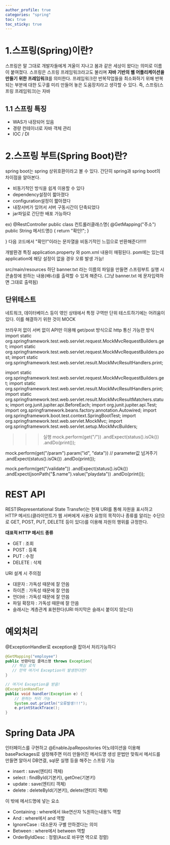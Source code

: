 ```yaml
---
author_profile: true
categories: "spring"
toc: true
toc_sticky: true
---
```


# 1.스프링(Spring)이란?
스프링은 말 그대로 개발자들에게 겨울이 지나고 봄과 같은 세상이 왔다는 의미로 이름이 붙여졌다. 스프링은 스프링 프레임워크라고도 불리며 **자바 기반의 웹 어플리케이션을 만들기 위한 프레임워크**를 의미한다. 프레임워크란 반복작업들을 최소화하기 위해 반복되는 부분에 대한 도구를 미리 만들어 놓은 도움장치라고 생각할 수 있다. 즉, 스프링(스프링 프레임워크)는 자바

## 1.1 스프링 특징
- WAS가 내장되어 있음
- 경량 컨테이너로 자바 객체 관리
- IOC / DI




# 2.스프링 부트(Spring Boot)란?
spring boot는 spring 상위호환이라고 볼 수 있다. 간단히 spring과 spring boot의 차이점을 알아본다.           

- 비동기적인 방식을 쉽게 이용할 수 있다
- dependency설정이 짧아졌다
- configuration설정이 짧아졌다
- 내장서버가 있어서 서버 구동시간이 단축되었다
- jar파일로 간단한 배포 가능하다



ex)
@RestController
public class 컨트롤러클래스명{
    @GetMapping("주소")
    public String 메서드명() {
		return "확인!";
	}

}
다음 코드에서 "확인!"이라는 문자열을 비동기적인 느낌으로 반환해준다!!!!!







개발환경 특징
application.property 와 pom.xml 내용이 매핑된다. pom에는 있는데 application에 해당 설정이 없을 경우 오류 발생 가능!




src/main/resources 하단 banner.txt 라는 이름의 파일을 만들면
스프링부트 실행 시 콘솔창에 원하는 내용(배너)를 출력할 수 있게 해준다. (그냥 banner.txt 에 문자입력하면 그대로 출력됨)










## 단위테스트
네트워크, 데이터베이스 등이 엮인 상태에서 특정 구역만 단위 테스트하기에는 어려움이 있다. 이를 해결하기 위한 것이 MOCK


브라우저 없이 서버 없이 API만 이용해 get/post 방식으로 http 통신 가능한 방식
import static org.springframework.test.web.servlet.request.MockMvcRequestBuilders.get;
import static org.springframework.test.web.servlet.request.MockMvcRequestBuilders.post;
import static org.springframework.test.web.servlet.result.MockMvcResultHandlers.print;



import static org.springframework.test.web.servlet.request.MockMvcRequestBuilders.get;
import static org.springframework.test.web.servlet.result.MockMvcResultHandlers.print;
import static org.springframework.test.web.servlet.result.MockMvcResultMatchers.status;
import org.junit.jupiter.api.BeforeEach;
import org.junit.jupiter.api.Test;
import org.springframework.beans.factory.annotation.Autowired;
import org.springframework.boot.test.context.SpringBootTest;
import org.springframework.test.web.servlet.MockMvc;
import org.springframework.test.web.servlet.setup.MockMvcBuilders;




>>>실행
mock.perform(get("/"))
    .andExpect(status().isOk())
    .andDo(print());




mock.perform(get("/param").param("id", "data"))      // parameter값 넘겨주기
    .andExpect(status().isOk())
    .andDo(print());


mock.perform(get("/validate"))
		.andExpect(status().isOk())
		.andExpect(jsonPath("$.name").value("playdata"))
		.andDo(print());







# REST API
REST(Representational State Transfer)는 현재 URI를 통해 자원을 표시하고 HTTP 메서드(클라이언트가 웹 서버에게 사용자 요청의 목적이나 종류를 알리는 수단으로 GET, POST, PUT, DELETE 등이 있다)를 이용해 자원의 행위를 규정한다.             

**대표적 HTTP 메서드 종류**
- GET : 조회
- POST : 등록
- PUT : 수정
- DELETE : 삭제


URI 설계 시 주의점
- 대문자 : 가독성 때문에 잘 안씀
- 하이픈 : 가독성 때문에 잘 안씀
- 언더바 : 가독성 때문에 잘 안씀
- 파일 확장자 : 가독성 때문에 잘 안씀
- 슬래시는 계층관계 표현한다(URI 마지막은 슬래시 붙이지 않는다)



# 예외처리
@ExceptionHandler로 exception을 잡아서 처리가능하다


```java
@GetMapping("employee")
public 반환타입 클래스명 throws Exception{
   // 핵심 로직
   // 만약 여기서 Exception이 발생한다면?
}

// 여기서 Exception을 받음!
@ExceptionHandler
public void handler(Exception e) {
    // 원하는 처리 가능
    System.out.println("오류발생!!!");
    e.printStackTrace();
}

```



# Spring Data JPA
인터페이스를 구현하고 @EnableJpaRepositories 어노테이션을 이용해 basePackages로 설정해주면 미리 만들어진 메서드명 생성 문법만 맞춰서 메서드를 만들면 알아서 DB연결, sql문 실행 등을 해주는 스프링 기능

- insert : save(엔티티 객체)
- select : findById(기본키), getOne(기본키)
- update : save(엔티티 객체)
- delete : deleteById(기본키), delete(엔티티 객체)

이 밖에 메서드명에 넣는 요소
- Containing : where에서 like연산자 %원하는내용% 역할
- And : where에서 and 역할
- IgnoreCase : 대소문자 구별 안하겠다는 의미
- Between : where에서 between 역할
- OrderByIdDesc : 정렬(Asc로 바꾸면 역으로 정렬)